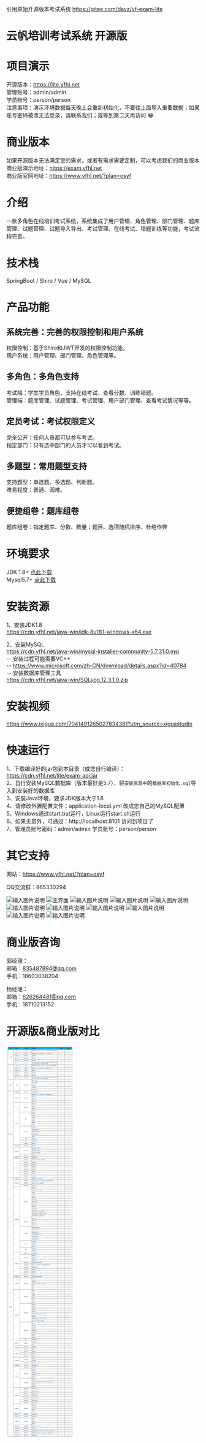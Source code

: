 引用原始开源版本考试系统  https://gitee.com/davz/yf-exam-lite  

# 云帆培训考试系统 开源版

# 项目演示
开源版本：https://lite.yfhl.net  
管理账号：admin/admin    
学员账号：person/person   
注意事项：演示环境数据每天晚上会重新初始化，不要往上面导入重要数据；如果账号密码被改无法登录，请联系我们；或等到第二天再访问 :joy: 

# 商业版本
如果开源版本无法满足您的需求，或者有需求需要定制，可以考虑我们的商业版本     
商业版演示地址：https://exam.yfhl.net   
商业版官网地址：https://www.yfhl.net/?plan=osyf

# 介绍
一款多角色在线培训考试系统，系统集成了用户管理、角色管理、部门管理、题库管理、试题管理、试题导入导出、考试管理、在线考试、错题训练等功能，考试流程完善。

# 技术栈
SpringBoot / Shiro / Vue / MySQL

# 产品功能

## 系统完善：完善的权限控制和用户系统
权限控制：基于Shiro和JWT开发的权限控制功能。    
用户系统：用户管理、部门管理、角色管理等。    

## 多角色：多角色支持    
考试端：学生学员角色、支持在线考试、查看分数、训练错题。    
管理端：题库管理、试题管理、考试管理、用户部门管理、查看考试情况等等。    

## 定员考试：考试权限定义    
完全公开：任何人员都可以参与考试。    
指定部门：只有选中部门的人员才可以看到考试。    

## 多题型：常用题型支持    
支持题型：单选题、多选题、判断题。    
难易程度：普通、困难。    

## 便捷组卷：题库组卷    
题库组卷：指定题库、分数、数量；题目、选项随机排序、杜绝作弊    


# 环境要求
JDK 1.8+  [点此下载](https://cdn.yfhl.net/java-win/jdk-8u181-windows-x64.exe)        
Mysql5.7+  [点此下载](https://cdn.yfhl.net/java-win/mysql-installer-community-5.7.31.0.msi)    

# 安装资源
1、安装JDK1.8    
https://cdn.yfhl.net/java-win/jdk-8u181-windows-x64.exe     

2、安装MySQL    
https://cdn.yfhl.net/java-win/mysql-installer-community-5.7.31.0.msi    
-- 安装过程可能需要VC++    
-- https://www.microsoft.com/zh-CN/download/details.aspx?id=40784    
-- 安装数据库管理工具    
https://cdn.yfhl.net/java-win/SQLyog.12.3.1.0.zip    

# 安装视频    
https://www.ixigua.com/7041491265027834381?utm_source=xiguastudio



# 快速运行  
1、下载编译好的jar包到本目录（或您自行编译）：https://cdn.yfhl.net/lite/exam-api.jar  
2、自行安装MySQL数据库（版本最好是5.7），将`安装资源中`的`数据库初始化.sql`导入到安装好的数据库  
3、安装Java环境，要求JDK版本大于1.8  
4、请修改外置配置文件：application-local.yml 改成您自己的MySQL配置  
5、Windows通过start.bat运行，Linux运行start.sh运行  
6、如果无意外，可通过：http://localhost:8101 访问到项目了  
7、管理员账号密码：admin/admin 学员账号：person/person  
 

# 其它支持

网站：https://www.yfhl.net/?plan=osyf

QQ交流群：865330294


![输入图片说明](https://images.gitee.com/uploads/images/2020/1207/173238_e6c22c67_2189748.jpeg "17-32-10.jpg")
![主界面](https://images.gitee.com/uploads/images/2020/1019/182239_4a87af30_2189748.jpeg "222.jpg")
![输入图片说明](https://images.gitee.com/uploads/images/2020/1019/182532_04c42741_2189748.jpeg "444.jpg")
![输入图片说明](https://images.gitee.com/uploads/images/2020/1019/182543_44dcc2d7_2189748.jpeg "555.jpg")
![输入图片说明](https://images.gitee.com/uploads/images/2020/1019/182551_4d404492_2189748.jpeg "666.jpg")
![输入图片说明](https://images.gitee.com/uploads/images/2020/1019/183109_fdc30de8_2189748.jpeg "777.jpg")
![输入图片说明](https://images.gitee.com/uploads/images/2020/1019/183117_30b44530_2189748.jpeg "888.jpg")
![输入图片说明](https://images.gitee.com/uploads/images/2020/1019/183023_2f3baeb9_2189748.jpeg "999.jpg")
![输入图片说明](https://images.gitee.com/uploads/images/2020/1019/183032_f5016335_2189748.jpeg "1010.jpg")
![输入图片说明](https://images.gitee.com/uploads/images/2020/1019/183040_38fd74ed_2189748.jpeg "1111.jpg")
![输入图片说明](https://images.gitee.com/uploads/images/2020/1019/183047_a31619cd_2189748.jpeg "1212.jpg")

# 商业版咨询

郭经理：     
    邮箱：835487894@qq.com   
    手机：18603038204 

杨经理：     
    邮箱：626264481@qq.com   
    手机：18710213152 

# 开源版&商业版对比
![输入图片说明](%E8%80%83%E8%AF%95%E7%B3%BB%E7%BB%9F%E5%BC%80%E6%BA%90%E7%89%88%E4%B8%8E%E5%95%86%E4%B8%9A%E7%89%88%E5%AF%B9%E6%AF%94.png)
